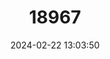 ---
title: "18967"
category: "Pyrgulopsis fairbanksensis"
draft: false
date: 2024-02-22 13:03:50
languages:
  English: ["Fairbanks Springsnail"]
---